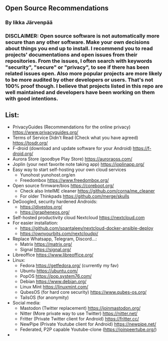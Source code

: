 ## Open Source Recommendations
### By Iikka Järvenpää
### DISCLAIMER: Open source software is not automatically more secure than any other software. Make your own decisions about things you end up to install. I recommend you to read projects' documentations and open issues from their repositories. From the issues, I often search with keywords "security", "secure" or "privacy", to see if there has been related issues open. Also more popular projects are more likely to be more audited by other developers or users. That's not 100% proof though. I believe that projects listed in this repo are well maintained and developers have been working on them with good intentions. 

## List:

- PrivacyGuides (Recommendations for the online privacy) https://www.privacyguides.org/ 
- Terms of Service Didn't Read (Check what you have agreed) https://tosdr.org/
- F-droid (download and update software for your Android) https://f-droid.org/
- Aurora Store (goodbye Play Store) https://auroraoss.com/
- Joplin (your next favorite note taking app) https://joplinapp.org/
- Easy way to start self-hosting your own cloud services
  - Yunohost yunohost.org/en
  - Freedombox https://www.freedombox.org/
- Open source firmware/bios https://coreboot.org/
  - Check also IntelME cleaner https://github.com/corna/me_cleaner
  - For older Thinkpads https://github.com/merge/skulls
- DeGoogled, security hardened Androids:
  -  https://divestos.org/
  -  https://grapheneos.org/
-  Self-hosted productivity cloud Nextcloud https://nextcloud.com
  - For easier installation: 
    - https://github.com/spantaleev/nextcloud-docker-ansible-deploy
    - https://ownyourbits.com/nextcloudpi/
- Replace Whatsapp, Telegram, Discord...:
  -  Matrix https://matrix.org/
  -  Signal https://signal.org/
-  Libreoffice https://www.libreoffice.org/
- Linux:
  - Fedora https://getfedora.org/ (currently my fav) 
  - Ubuntu https://ubuntu.com/
  - PopOS https://pop.system76.com/
  - Debian https://www.debian.org/
  - Linux Mint https://linuxmint.com/
  - QubesOS (for hard core security) https://www.qubes-os.org/ 
  - TailsOS (for anonymity)
- Social media:
  -  Mastodon (Twitter replacement) https://joinmastodon.org/
  -  Nitter (More private way to use Twitter) https://nitter.net/
  -  Fritter (Private Twitter client for Android) https://fritter.cc/
  -  NewPipe (Private Youtube client for Android) https://newpipe.net/
  -  Federated, P2P capable Youtube-clone (https://joinpeertube.org/)
-  
